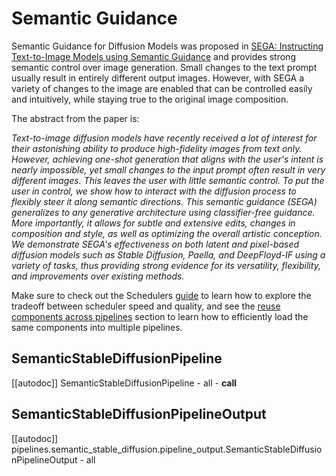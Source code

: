 <!--Copyright 2023 The HuggingFace Team. All rights reserved.

Licensed under the Apache License, Version 2.0 (the "License"); you may not use this file except in compliance with
the License. You may obtain a copy of the License at

http://www.apache.org/licenses/LICENSE-2.0

Unless required by applicable law or agreed to in writing, software distributed under the License is distributed on
an "AS IS" BASIS, WITHOUT WARRANTIES OR CONDITIONS OF ANY KIND, either express or implied. See the License for the
specific language governing permissions and limitations under the License.
-->

# Semantic Guidance

Semantic Guidance for Diffusion Models was proposed in [SEGA: Instructing Text-to-Image Models using Semantic Guidance](https://huggingface.co/papers/2301.12247) and provides strong semantic control over image generation.
Small changes to the text prompt usually result in entirely different output images. However, with SEGA a variety of changes to the image are enabled that can be controlled easily and intuitively, while staying true to the original image composition.

The abstract from the paper is:

*Text-to-image diffusion models have recently received a lot of interest for their astonishing ability to produce high-fidelity images from text only. However, achieving one-shot generation that aligns with the user's intent is nearly impossible, yet small changes to the input prompt often result in very different images. This leaves the user with little semantic control. To put the user in control, we show how to interact with the diffusion process to flexibly steer it along semantic directions. This semantic guidance (SEGA) generalizes to any generative architecture using classifier-free guidance. More importantly, it allows for subtle and extensive edits, changes in composition and style, as well as optimizing the overall artistic conception. We demonstrate SEGA's effectiveness on both latent and pixel-based diffusion models such as Stable Diffusion, Paella, and DeepFloyd-IF using a variety of tasks, thus providing strong evidence for its versatility, flexibility, and improvements over existing methods.*

<Tip>

Make sure to check out the Schedulers [guide](../../using-diffusers/schedulers) to learn how to explore the tradeoff between scheduler speed and quality, and see the [reuse components across pipelines](../../using-diffusers/loading#reuse-components-across-pipelines) section to learn how to efficiently load the same components into multiple pipelines.

</Tip>

## SemanticStableDiffusionPipeline
[[autodoc]] SemanticStableDiffusionPipeline
	- all
	- __call__

## SemanticStableDiffusionPipelineOutput
[[autodoc]] pipelines.semantic_stable_diffusion.pipeline_output.SemanticStableDiffusionPipelineOutput
	- all
